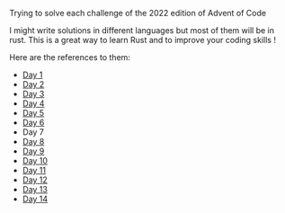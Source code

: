 Trying to solve each challenge of the 2022 edition of Advent of Code

I might write solutions in different languages but most of them will be in rust.
This is a great way to learn Rust and to improve your coding skills !

Here are the references to them:

- [Day 1](./01_day/src/day1.rs)
- [Day 2](./02_day/src/main.rs)
- [Day 3](./03_day/day3.py)
- [Day 4](./04_day/src/main.rs)
- [Day 5](./05_day/day5.py)
- [Day 6](./06_day/src/App.java)
- Day 7
- [Day 8](./08_day/src/main.rs)
- [Day 9](./09_day/src/main.rs)
- [Day 10](./10_day/src/main.rs)
- [Day 11](./11_day/day11.py)
- [Day 12](./12_day/src/main.rs)
- [Day 13](./13_day/main.go)
- [Day 14](./14_day/main.go)
